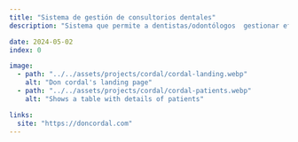 ```yaml
---
title: "Sistema de gestión de consultorios dentales"
description: "Sistema que permite a dentistas/odontólogos  gestionar eficientemente sus consultorios dentales multisede, desde el agendamiento de citas, gestión de pacientes, odontograma y pagos. Actualmente cuenta con 6 early-adopters."

date: 2024-05-02
index: 0

image:
  - path: "../../assets/projects/cordal/cordal-landing.webp"
    alt: "Don cordal's landing page"
  - path: "../../assets/projects/cordal/cordal-patients.webp"
    alt: "Shows a table with details of patients"

links:
  site: "https://doncordal.com"
---
```

